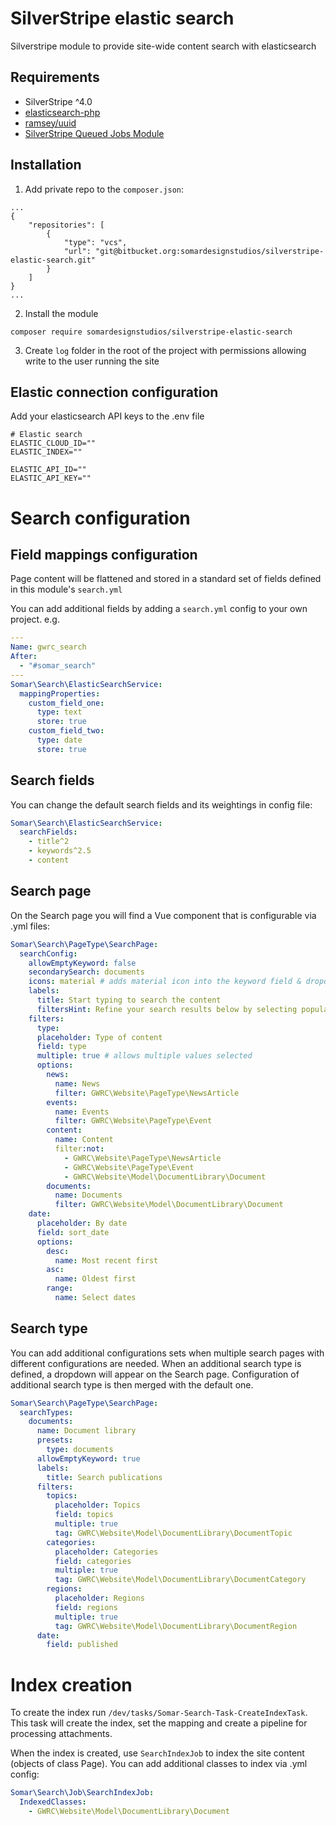 # SilverStripe elastic search

Silverstripe module to provide site-wide content search with elasticsearch

## Requirements

- SilverStripe ^4.0
- [elasticsearch-php](https://github.com/elastic/elasticsearch-php)
- [ramsey/uuid](https://github.com/ramsey/uuid)
- [SilverStripe Queued Jobs Module](https://github.com/symbiote/silverstripe-queuedjobs)

## Installation

1. Add private repo to the `composer.json`:

```
...
{
    "repositories": [
        {
            "type": "vcs",
            "url": "git@bitbucket.org:somardesignstudios/silverstripe-elastic-search.git"
        }
    ]
}
...
```

2. Install the module

```
composer require somardesignstudios/silverstripe-elastic-search
```

3. Create `log` folder in the root of the project with permissions allowing write to the user running the site

## Elastic connection configuration

Add your elasticsearch API keys to the .env file

```
# Elastic search
ELASTIC_CLOUD_ID=""
ELASTIC_INDEX=""

ELASTIC_API_ID=""
ELASTIC_API_KEY=""

```

# Search configuration

## Field mappings configuration

Page content will be flattened and stored in a standard set of fields defined in this module's `search.yml`

You can add additional fields by adding a `search.yml` config to your own project. e.g.

```yaml
---
Name: gwrc_search
After:
  - "#somar_search"
---
Somar\Search\ElasticSearchService:
  mappingProperties:
    custom_field_one:
      type: text
      store: true
    custom_field_two:
      type: date
      store: true
```

## Search fields

You can change the default search fields and its weightings in config file:

```yaml
Somar\Search\ElasticSearchService:
  searchFields:
    - title^2
    - keywords^2.5
    - content
```

## Search page

On the Search page you will find a Vue component that is configurable via .yml files:

```yaml
Somar\Search\PageType\SearchPage:
  searchConfig:
    allowEmptyKeyword: false
    secondarySearch: documents
    icons: material # adds material icon into the keyword field & dropdown tag close
    labels:
      title: Start typing to search the content
      filtersHint: Refine your search results below by selecting popular filters and/or ordering them by date.
    filters:
      type:
      placeholder: Type of content
      field: type
      multiple: true # allows multiple values selected
      options:
        news:
          name: News
          filter: GWRC\Website\PageType\NewsArticle
        events:
          name: Events
          filter: GWRC\Website\PageType\Event
        content:
          name: Content
          filter:not:
            - GWRC\Website\PageType\NewsArticle
            - GWRC\Website\PageType\Event
            - GWRC\Website\Model\DocumentLibrary\Document
        documents:
          name: Documents
          filter: GWRC\Website\Model\DocumentLibrary\Document
    date:
      placeholder: By date
      field: sort_date
      options:
        desc:
          name: Most recent first
        asc:
          name: Oldest first
        range:
          name: Select dates
```

## Search type

You can add additional configurations sets when multiple search pages with different configurations are needed. When an additional search type is defined, a dropdown will appear on the Search page. Configuration of additional search type is then merged with the default one.

```yaml
Somar\Search\PageType\SearchPage:
  searchTypes:
    documents:
      name: Document library
      presets:
        type: documents
      allowEmptyKeyword: true
      labels:
        title: Search publications
      filters:
        topics:
          placeholder: Topics
          field: topics
          multiple: true
          tag: GWRC\Website\Model\DocumentLibrary\DocumentTopic
        categories:
          placeholder: Categories
          field: categories
          multiple: true
          tag: GWRC\Website\Model\DocumentLibrary\DocumentCategory
        regions:
          placeholder: Regions
          field: regions
          multiple: true
          tag: GWRC\Website\Model\DocumentLibrary\DocumentRegion
      date:
        field: published
```

# Index creation

To create the index run `/dev/tasks/Somar-Search-Task-CreateIndexTask`. This task will create the index, set the mapping and create a pipeline for processing attachments.

When the index is created, use `SearchIndexJob` to index the site content (objects of class Page). You can add additional classes to index via .yml config:

```yml
Somar\Search\Job\SearchIndexJob:
  IndexedClasses:
    - GWRC\Website\Model\DocumentLibrary\Document
```
